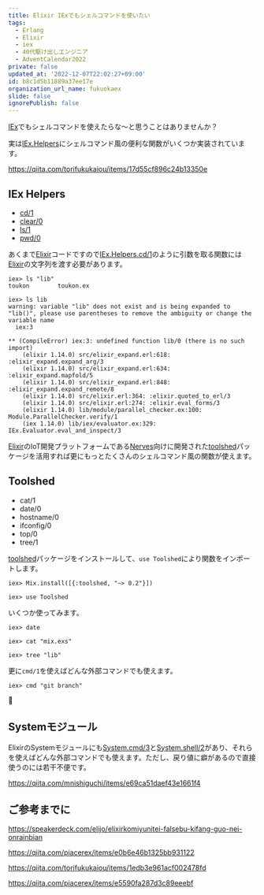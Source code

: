 ```yaml
---
title: Elixir IExでもシェルコマンドを使いたい
tags:
  - Erlang
  - Elixir
  - iex
  - 40代駆け出しエンジニア
  - AdventCalendar2022
private: false
updated_at: '2022-12-07T22:02:27+09:00'
id: b8c1d5b11889a37ee17e
organization_url_name: fukuokaex
slide: false
ignorePublish: false
---
```

[IEx]でもシェルコマンドを使えたらな〜と思うことはありませんか？

実は[IEx.Helpers]にシェルコマンド風の便利な関数がいくつか実装されています。

https://qiita.com/torifukukaiou/items/17d55cf896c24b13350e

## IEx Helpers

- [cd/1][IEx.Helpers.cd/1]
- [clear/0][IEx.Helpers.clear/0]
- [ls/1][IEx.Helpers.ls/1]
- [pwd/0][IEx.Helpers.pwd/0]

あくまで[Elixir]コードですので[IEx.Helpers.cd/1]のように引数を取る関数には[Elixir]の文字列を渡す必要があります。

```elixir:IEx
iex> ls "lib"
toukon        toukon.ex

iex> ls lib
warning: variable "lib" does not exist and is being expanded to "lib()", please use parentheses to remove the ambiguity or change the variable name
  iex:3

** (CompileError) iex:3: undefined function lib/0 (there is no such import)
    (elixir 1.14.0) src/elixir_expand.erl:618: :elixir_expand.expand_arg/3
    (elixir 1.14.0) src/elixir_expand.erl:634: :elixir_expand.mapfold/5
    (elixir 1.14.0) src/elixir_expand.erl:848: :elixir_expand.expand_remote/8
    (elixir 1.14.0) src/elixir.erl:364: :elixir.quoted_to_erl/3
    (elixir 1.14.0) src/elixir.erl:274: :elixir.eval_forms/3
    (elixir 1.14.0) lib/module/parallel_checker.ex:100: Module.ParallelChecker.verify/1
    (iex 1.14.0) lib/iex/evaluator.ex:329: IEx.Evaluator.eval_and_inspect/3
```

[Elixir]のIoT開発プラットフォームである[Nerves]向けに開発された[toolshed]パッケージを活用すれば更にもっとたくさんのシェルコマンド風の関数が使えます。

## Toolshed

- cat/1 
- date/0 
- hostname/0 
- ifconfig/0 
- top/0
- tree/1 

[toolshed]パッケージをインストールして、`use Toolshed`により関数をインポートします。

```elixir:IEx
iex> Mix.install([{:toolshed, "~> 0.2"}])

iex> use Toolshed
```

いくつか使ってみます。

```elixir:IEx
iex> date

iex> cat "mix.exs"

iex> tree "lib"
```

更に`cmd/1`を使えばどんな外部コマンドでも使えます。

```elixir:IEx
iex> cmd "git branch"
```

:tada:

## Systemモジュール

ElixirのSystemモジュールにも[System.cmd/3]と[System.shell/2]があり、それらを使えばどんな外部コマンドでも使えます。ただし、戻り値に癖があるので直接使うのには若干不便です。

https://qiita.com/mnishiguchi/items/e69ca51daef43e1661f4

## ご参考までに

https://speakerdeck.com/elijo/elixirkomiyunitei-falsebu-kifang-guo-nei-onrainbian

https://qiita.com/piacerex/items/e0b6e46b1325bb931122

https://qiita.com/torifukukaiou/items/1edb3e961acf002478fd

https://qiita.com/piacerex/items/e5590fa287d3c89eeebf

[Dashbit]: https://dashbit.co/
[Elixir]: https://elixir-lang.org/
[Erlang]: https://www.erlang.org/
[Phoenix]: https://www.phoenixframework.org/
[Nerves]: https://hexdocs.pm/nerves
[Livebook]: https://livebook.dev/
[IEx]: https://elixirschool.com/ja/lessons/basics/basics/#%E5%AF%BE%E8%A9%B1%E3%83%A2%E3%83%BC%E3%83%89
[Node | hexdocs]: https://hexdocs.pm/elixir/Node.html
[otp_distribution | elixirschool]: https://elixirschool.com/ja/lessons/advanced/otp_distribution
[Node.ping/1]: https://hexdocs.pm/elixir/Node.html#ping/1
[Node.connect/1]: https://hexdocs.pm/elixir/Node.html#connect/1
[Node.spawn/2]: https://hexdocs.pm/elixir/Node.html#spawn/2
[Node.list/0]: https://hexdocs.pm/elixir/Node.html#list/0
[Node.set_cookie/2]: https://hexdocs.pm/elixir/Node.html#set_cookie/2
[Node.get_cookie/0]: https://hexdocs.pm/elixir/Node.html#get_cookie/0
[epmd]: https://www.erlang.org/doc/man/epmd.html
[rpc]: https://www.erlang.org/doc/man/rpc.html
[erpc]: https://www.erlang.org/doc/man/erpc.html
[phoenix_live_dashboard]: https://github.com/phoenixframework/phoenix_live_dashboard
[phoenix_pubsub]: https://github.com/phoenixframework/phoenix_pubsub
[遠隔手続き呼出し]: https://ja.wikipedia.org/wiki/%E9%81%A0%E9%9A%94%E6%89%8B%E7%B6%9A%E3%81%8D%E5%91%BC%E5%87%BA%E3%81%97
[BEAM (Erlang virtual machine)]: https://en.wikipedia.org/wiki/BEAM_(Erlang_virtual_machine)
[:rpc.call/4]: https://www.erlang.org/doc/man/rpc.html#call-4
[IEx.Helpers.open/1]: https://hexdocs.pm/iex/IEx.Helpers.html#open/1
[Enum.reduce/3]: https://hexdocs.pm/elixir/Enum.html#reduce/3
[IEx.Helpers.h/1]: https://hexdocs.pm/iex/IEx.Helpers.html#h/1
[VS Code]: https://code.visualstudio.com/
[環境変数]: https://ja.wikipedia.org/wiki/%E7%92%B0%E5%A2%83%E5%A4%89%E6%95%B0
[Kernel]: https://hexdocs.pm/elixir/Kernel.html
[IEx.Helpers]: https://hexdocs.pm/iex/IEx.Helpers.html
[IEx.Helpers.cd/1]: https://hexdocs.pm/iex/IEx.Helpers.html#cd/1
[IEx.Helpers.ls/1]: https://hexdocs.pm/iex/IEx.Helpers.html#ls/1
[IEx.Helpers.pwd/0]: https://hexdocs.pm/iex/IEx.Helpers.html#pwd/0
[IEx.Helpers.clear/0]: https://hexdocs.pm/iex/IEx.Helpers.html#clear/0
[toolshed]: https://github.com/elixir-toolshed/toolshed
[System.cmd/3]: https://hexdocs.pm/elixir/System.html#cmd/3
[System.shell/2]: https://hexdocs.pm/elixir/System.html#shell/2
